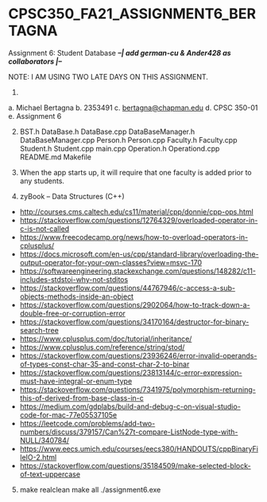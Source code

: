 # CPSC350_FA21_ASSIGNMENT6_BERTAGNA
Assignment 6: Student Database
***–| add german-cu & Ander428 as collaborators |–***

NOTE: I AM USING TWO LATE DAYS ON THIS ASSIGNMENT.

1)
a. Michael Bertagna
b. 2353491
c. bertagna@chapman.edu
d. CPSC 350-01
e. Assignment 6

2) BST.h
   DataBase.h
   DataBase.cpp
   DataBaseManager.h
   DataBaseManager.cpp
   Person.h
   Person.cpp
   Faculty.h
   Faculty.cpp
   Student.h
   Student.cpp
   main.cpp
   Operation.h
   Operationd.cpp   
   README.md
   Makefile

3) When the app starts up, it will require that one faculty is added prior to any students.

4) zyBook – Data Structures (C++)
- http://courses.cms.caltech.edu/cs11/material/cpp/donnie/cpp-ops.html
- https://stackoverflow.com/questions/12764329/overloaded-operator-in-c-is-not-called
- https://www.freecodecamp.org/news/how-to-overload-operators-in-cplusplus/
- https://docs.microsoft.com/en-us/cpp/standard-library/overloading-the-output-operator-for-your-own-classes?view=msvc-170
- https://softwareengineering.stackexchange.com/questions/148282/c11-includes-stdstoi-why-not-stditos
- https://stackoverflow.com/questions/44767946/c-access-a-sub-objects-methods-inside-an-object
- https://stackoverflow.com/questions/2902064/how-to-track-down-a-double-free-or-corruption-error
- https://stackoverflow.com/questions/34170164/destructor-for-binary-search-tree
- https://www.cplusplus.com/doc/tutorial/inheritance/
- https://www.cplusplus.com/reference/string/stod/
- https://stackoverflow.com/questions/23936246/error-invalid-operands-of-types-const-char-35-and-const-char-2-to-binar
- https://stackoverflow.com/questions/23813144/c-error-expression-must-have-integral-or-enum-type
- https://stackoverflow.com/questions/7341975/polymorphism-returning-this-of-derived-from-base-class-in-c
- https://medium.com/gdplabs/build-and-debug-c-on-visual-studio-code-for-mac-77e05537105e
- https://leetcode.com/problems/add-two-numbers/discuss/379157/Can%27t-compare-ListNode-type-with-NULL/340784/
- https://www.eecs.umich.edu/courses/eecs380/HANDOUTS/cppBinaryFileIO-2.html
- https://stackoverflow.com/questions/35184509/make-selected-block-of-text-uppercase

5) make realclean
   make all
   ./assignment6.exe
